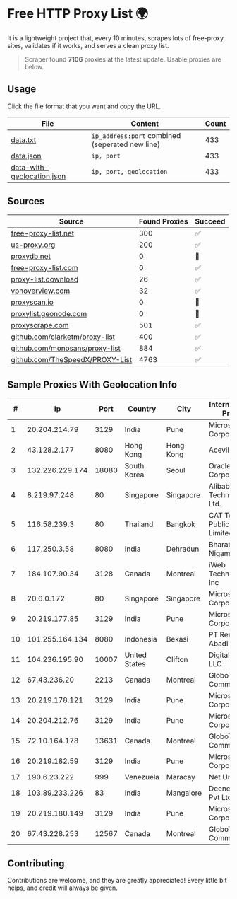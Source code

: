 
# Free HTTP Proxy List 🌍

It is a lightweight project that, every 10 minutes, scrapes lots of free-proxy sites, validates if it works, and serves a clean proxy list.


> Scraper found **7106** proxies at the latest update. Usable proxies are below.

## Usage

Click the file format that you want and copy the URL.


|File|Content|Count|
|----|-------|-----|
|[data.txt](https://raw.githubusercontent.com/themiralay/Proxy-List-World/master/data.txt)|`ip_address:port` combined (seperated new line)|433|
|[data.json](https://raw.githubusercontent.com/themiralay/Proxy-List-World/master/data.json)|`ip, port`|433|
|[data-with-geolocation.json](https://raw.githubusercontent.com/themiralay/Proxy-List-World/master/data-with-geolocation.json)|`ip, port, geolocation`|433|

## Sources

|Source|Found Proxies|Succeed|
|------|-------------|-------|
|[free-proxy-list.net](https://free-proxy-list.net)|300|✅|
|[us-proxy.org](https://www.us-proxy.org)|200|✅|
|[proxydb.net](http://proxydb.net)|0|🚫|
|[free-proxy-list.com](https://free-proxy-list.com/?page=&port=&type%5B%5D=http&type%5B%5D=https&up_time=0&search=Search)|0|✅|
|[proxy-list.download](https://www.proxy-list.download/HTTP)|26|✅|
|[vpnoverview.com](https://vpnoverview.com/privacy/anonymous-browsing/free-proxy-servers)|32|✅|
|[proxyscan.io](https://www.proxyscan.io)|0|🚫|
|[proxylist.geonode.com](https://proxylist.geonode.com/api/proxy-list?limit=300&page=1&sort_by=lastChecked&sort_type=desc&protocols=http,https)|0|🚫|
|[proxyscrape.com](https://api.proxyscrape.com/v2/?request=displayproxies&protocol=http&timeout=10000&country=all&ssl=all&anonymity=all)|501|✅|
|[github.com/clarketm/proxy-list](https://raw.githubusercontent.com/clarketm/proxy-list/master/proxy-list-raw.txt)|400|✅|
|[github.com/monosans/proxy-list](https://raw.githubusercontent.com/monosans/proxy-list/main/proxies/http.txt)|884|✅|
|[github.com/TheSpeedX/PROXY-List](https://raw.githubusercontent.com/TheSpeedX/PROXY-List/master/http.txt)|4763|✅|


## Sample Proxies With Geolocation Info

|#|Ip|Port|Country|City|Internet Service Provider|
|-|--|----|-------|----|-------------------------|
|1|20.204.214.79|3129|India|Pune|Microsoft Corporation|
|2|43.128.2.177|8080|Hong Kong|Hong Kong|Aceville Pte.ltd|
|3|132.226.229.174|18080|South Korea|Seoul|Oracle Corporation|
|4|8.219.97.248|80|Singapore|Singapore|Alibaba (US) Technology Co., Ltd.|
|5|116.58.239.3|80|Thailand|Bangkok|CAT Telecom Public Company Limited|
|6|117.250.3.58|8080|India|Dehradun|Bharat Sanchar Nigam Ltd|
|7|184.107.90.34|3128|Canada|Montreal|iWeb Technologies Inc|
|8|20.6.0.172|80|Singapore|Singapore|Microsoft Corporation|
|9|20.219.177.85|3129|India|Pune|Microsoft Corporation|
|10|101.255.164.134|8080|Indonesia|Bekasi|PT Remala Abadi|
|11|104.236.195.90|10007|United States|Clifton|DigitalOcean, LLC|
|12|67.43.236.20|2213|Canada|Montreal|GloboTech Communications|
|13|20.219.178.121|3129|India|Pune|Microsoft Corporation|
|14|20.204.212.76|3129|India|Pune|Microsoft Corporation|
|15|72.10.164.178|13631|Canada|Montreal|GloboTech Communications|
|16|20.219.182.59|3129|India|Pune|Microsoft Corporation|
|17|190.6.23.222|999|Venezuela|Maracay|Net Uno|
|18|103.89.233.226|83|India|Mangalore|Deenet Services Pvt Ltd|
|19|20.219.180.149|3129|India|Pune|Microsoft Corporation|
|20|67.43.228.253|12567|Canada|Montreal|GloboTech Communications|



## Contributing

Contributions are welcome, and they are greatly appreciated! Every
little bit helps, and credit will always be given.

